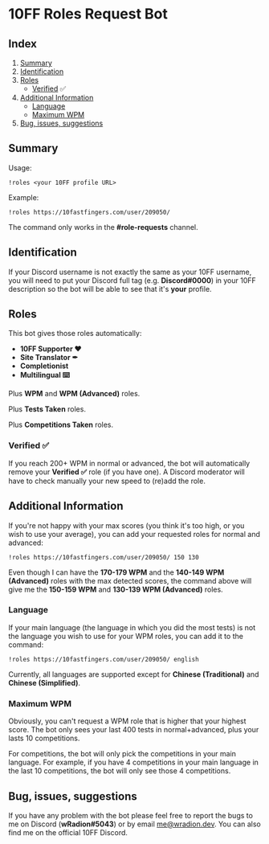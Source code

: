 # 10FF Roles Request Bot

## Index
1. [Summary](#summary)
2. [Identification](#identification)
3. [Roles](#roles)
    - [Verified](#verified) ✅
4. [Additional Information](#additional-information)
    - [Language](#language)
    - [Maximum WPM](#maximum-wpm)
5. [Bug, issues, suggestions](#bug-issues-suggestions)

## Summary

Usage:
```
!roles <your 10FF profile URL>
```

Example:
```
!roles https://10fastfingers.com/user/209050/
```

The command only works in the **#role-requests** channel.

## Identification

If your Discord username is not exactly the same as your 10FF username, you will need to put your Discord full tag (e.g. __Discord#0000__) in your 10FF description so the bot will be able to see that it's **your** profile.

## Roles

This bot gives those roles automatically:
- **10FF Supporter ❤**
- **Site Translator ✒**
- **Completionist**
- **Multilingual :keyboard:**

Plus **WPM** and **WPM (Advanced)** roles.

Plus **Tests Taken** roles.

Plus **Competitions Taken** roles.

### Verified ✅

If you reach 200+ WPM in normal or advanced, the bot will automatically remove your **Verified ✅** role (if you have one).
A Discord moderator will have to check manually your new speed to (re)add the role.

## Additional Information

If you're not happy with your max scores (you think it's too high, or you wish to use your average), you can add your requested roles for normal and advanced:
```
!roles https://10fastfingers.com/user/209050/ 150 130
```
Even though I can have the **170-179 WPM** and the **140-149 WPM (Advanced)** roles with the max detected scores, the command above will give me the **150-159 WPM** and **130-139 WPM (Advanced)** roles.

### Language

If your main language (the language in which you did the most tests) is not the language you wish to use for your WPM roles, you can add it to the command:
```
!roles https://10fastfingers.com/user/209050/ english
```

Currently, all languages are supported except for **Chinese (Traditional)** and **Chinese (Simplified)**.

### Maximum WPM

Obviously, you can't request a WPM role that is higher that your highest score. The bot only sees your last 400 tests in normal+advanced, plus your lasts 10 competitions.

For competitions, the bot will only pick the competitions in your main language. For example, if you have 4 competitions in your main language in the last 10 competitions, the bot will only see those 4 competitions.

## Bug, issues, suggestions

If you have any problem with the bot please feel free to report the bugs to me on Discord (**wRadion#5043**) or by email [me@wradion.dev](mailto:me@wradion.dev). You can also find me on the official 10FF Discord. 
